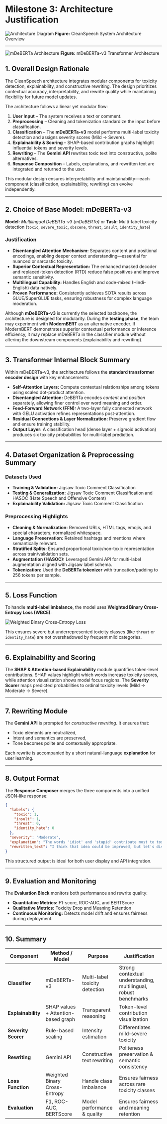 # **Milestone 3: Architecture Justification**

![Architecture Diagram](diagram.png)
**Figure:** CleanSpeech System Architecture Overview

---

![mDeBERTa Architecture](mDeBERTa.png)
**Figure:** mDeBERTa-v3 Transformer Architecture

## **1. Overall Design Rationale**

The CleanSpeech architecture integrates modular components for toxicity detection, explainability, and constructive rewriting. The design prioritizes contextual accuracy, interpretability, and rewrite quality while maintaining flexibility for future model updates.

The architecture follows a linear yet modular flow:

1. **User Input** – The system receives a text or comment.
2. **Preprocessing** – Cleaning and tokenization standardize the input before classification.
3. **Classification** – The **mDeBERTa-v3** model performs multi-label toxicity detection and assigns severity scores (Mild → Severe).
4. **Explainability & Scoring** – SHAP-based contribution graphs highlight influential tokens and severity levels.
5. **Rewriting** – The **Gemini API** rewrites toxic text into constructive, polite alternatives.
6. **Response Composition** – Labels, explanations, and rewritten text are integrated and returned to the user.

This modular design ensures interpretability and maintainability—each component (classification, explainability, rewriting) can evolve independently.

---

## **2. Choice of Base Model: mDeBERTa-v3**

**Model:** *Multilingual DeBERTa-v3 (mDeBERTa)* or
**Task:** Multi-label toxicity detection (`toxic`, `severe_toxic`, `obscene`, `threat`, `insult`, `identity_hate`)

### **Justification**

* **Disentangled Attention Mechanism:** Separates content and positional encodings, enabling deeper context understanding—essential for nuanced or sarcastic toxicity.
* **Superior Contextual Representation:** The enhanced masked decoder and replaced-token detection (RTD) reduce false positives and improve semantic sensitivity.
* **Multilingual Capability:** Handles English and code-mixed (Hindi-English) data natively.
* **Proven Performance:** Consistently achieves SOTA results across GLUE/SuperGLUE tasks, ensuring robustness for complex language moderation.

Although **mDeBERTa-v3** is currently the selected backbone, the architecture is designed for modularity. During the **testing phase**, the team may experiment with **ModernBERT** as an alternative encoder. If ModernBERT demonstrates superior contextual performance or inference efficiency, it may replace mDeBERTa in the classifier module without altering the downstream components (explainability and rewriting).

---

## **3. Transformer Internal Block Summary**

Within mDeBERTa-v3, the architecture follows the **standard transformer encoder design** with key enhancements:

* **Self-Attention Layers:** Compute contextual relationships among tokens using scaled dot-product attention.
* **Disentangled Attention:** DeBERTa encodes *content* and *position* separately, allowing finer control over word meaning and order.
* **Feed-Forward Network (FFN):** A two-layer fully connected network with GELU activation refines representations post-attention.
* **Residual Connections & Layer Normalization:** Preserve gradient flow and ensure training stability.
* **Output Layer:** A classification head (dense layer + sigmoid activation) produces six toxicity probabilities for multi-label prediction.

---

## **4. Dataset Organization & Preprocessing Summary**

### **Datasets Used**

* **Training & Validation:** Jigsaw Toxic Comment Classification
* **Testing & Generalization:** Jigsaw Toxic Comment Classification and HASOC (Hate Speech and Offensive Content)
* **Explainability Validation:** Jigsaw Toxic Comment Classification 

### **Preprocessing Highlights**

* **Cleaning & Normalization:** Removed URLs, HTML tags, emojis, and special characters; normalized whitespace.
* **Language Preservation:** Retained hashtags and mentions where semantically relevant.
* **Stratified Splits:** Ensured proportional toxic/non-toxic representation across train/validation sets.
* **Augmentation (HASOC):** Leveraged Gemini API for multi-label augmentation aligned with Jigsaw label schema.
* **Tokenization:** Used the **DeBERTa tokenizer** with truncation/padding to 256 tokens per sample.

---

## **5. Loss Function**

To handle **multi-label imbalance**, the model uses **Weighted Binary Cross-Entropy Loss (WBCE)**:

![Weighted Binary Cross-Entropy Loss](formula.png)

This ensures severe but underrepresented toxicity classes (like `threat` or `identity_hate`) are not overshadowed by frequent mild categories.

---

## **6. Explainability and Scoring**

The **SHAP & Attention-based Explainability** module quantifies token-level contributions. SHAP values highlight which words increase toxicity scores, while attention visualization shows model focus regions. The **Severity Scorer** maps predicted probabilities to ordinal toxicity levels (Mild → Moderate → Severe).

---

## **7. Rewriting Module**

The **Gemini API** is prompted for *constructive rewriting*.
It ensures that:

* Toxic elements are neutralized,
* Intent and semantics are preserved,
* Tone becomes polite and contextually appropriate.

Each rewrite is accompanied by a short natural-language **explanation** for user learning.

---

## **8. Output Format**

The **Response Composer** merges the three components into a unified JSON-like response:

```json
{
  "labels": {
    "toxic": 1,
    "insult": 1,
    "threat": 0,
    "identity_hate": 0
  },
  "severity": "Moderate",
  "explanation": "The words 'idiot' and 'stupid' contribute most to toxicity.",
  "rewritten_text": "I think that idea could be improved, but let's discuss calmly."
}
```

This structured output is ideal for both user display and API integration.

---

## **9. Evaluation and Monitoring**

The **Evaluation Block** monitors both performance and rewrite quality:

* **Quantitative Metrics:** F1-score, ROC-AUC, and BERTScore
* **Qualitative Metrics:** Toxicity Drop and Meaning Retention
* **Continuous Monitoring:** Detects model drift and ensures fairness during deployment.

---

## **10. Summary**

| Component           | Method / Model                      | Purpose                        | Justification                                                    |
| ------------------- | ----------------------------------- | ------------------------------ | ---------------------------------------------------------------- |
| **Classifier**      | mDeBERTa-v3                         | Multi-label toxicity detection | Strong contextual understanding, multilingual, robust benchmarks |
| **Explainability**  | SHAP values + Attention-based graph | Transparent reasoning          | Token-level contribution visualization                           |
| **Severity Scorer** | Rule-based scaling                  | Intensity estimation           | Differentiates mild–severe toxicity                              |
| **Rewriting**       | Gemini API                          | Constructive text rewriting    | Politeness preservation & semantic consistency                   |
| **Loss Function**   | Weighted Binary Cross-Entropy       | Handle class imbalance         | Ensures fairness across rare toxicity classes                    |
| **Evaluation**      | F1, ROC-AUC, BERTScore              | Model performance & quality    | Ensures fairness and meaning retention                           |



